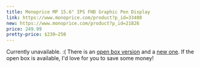 ```yaml
---
title: Monoprice MP 15.6" IPS FHD Graphic Pen Display
link: https://www.monoprice.com/product?p_id=33408
new: https://www.monoprice.com/product?p_id=21826
price: 249.99
pretty-price: $230–250
---
```


Currently unavailable. :( There is an [open box version]({{page.link}}) and a [new one]({{page.new}}). If the open box is available, I'd love for you to save some money!
